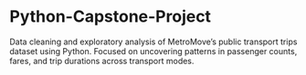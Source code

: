# Python-Capstone-Project
Data cleaning and exploratory analysis of MetroMove’s public transport trips dataset using Python. Focused on uncovering patterns in passenger counts, fares, and trip durations across transport modes.
